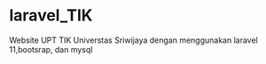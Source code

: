 # laravel_TIK
Website UPT TIK Universtas Sriwijaya dengan menggunakan laravel 11,bootsrap, dan mysql
